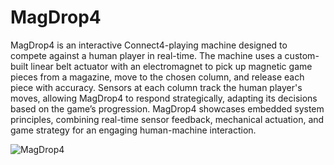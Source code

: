# MagDrop4
MagDrop4 is an interactive Connect4-playing machine designed to compete against a human player in real-time. The machine uses a custom-built linear belt actuator with an electromagnet to pick up magnetic game pieces from a magazine, move to the chosen column, and release each piece with accuracy. Sensors at each column track the human player's moves, allowing MagDrop4 to respond strategically, adapting its decisions based on the game’s progression. MagDrop4 showcases embedded system principles, combining real-time sensor feedback, mechanical actuation, and game strategy for an engaging human-machine interaction.

![MagDrop4](Images_and_Videos/MagDrop_render_1.png)
